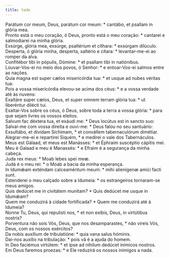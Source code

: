 ```yaml
---
title: todo
---
```

<div class="dropcap text-justify">Parátum cor meum, Deus, parátum cor meum: * cantábo, et psallam in glória mea.</div>
<div class="dropcap text-justify">Pronto está o meu coração, ó Deus, pronto está o meu coração: * cantarei e salmodiarei na minha glória.</div>
<div class="text-justify">Exsúrge, glória mea, exsúrge, psaltérium et cíthara: * exsúrgam dilúculo.</div>
<div class="text-justify">Desperta, ó glória minha, desperta, saltério e cítara: * levantar-me-ei ao romper da alva.</div>
<div class="text-justify">Confitébor tibi in pópulis, Dómine: * et psallam tibi in natiónibus.</div>
<div class="text-justify">Louvar-Vos-ei no meio dos povos, ó Senhor: * e entoar-Vos-ei salmos entre as nações.</div>
<div class="text-justify">Quia magna est super cælos misericórdia tua: * et usque ad nubes véritas tua:</div>
<div class="text-justify">Pois a vossa misericórdia elevou-se acima dos céus: * e a vossa verdade até às nuvens:</div>
<div class="text-justify">Exaltáre super cælos, Deus, et super omnem terram glória tua: * ut liberéntur dilécti tui.</div>
<div class="text-justify">Exaltai-Vos sobre os céus, ó Deus, sobre toda a terra a vossa glória: * para que sejam livres os vossos eleitos.</div>
<div class="text-justify">Salvum fac déxtera tua, et exáudi me: * Deus locútus est in sancto suo:</div>
<div class="text-justify">Salvai-me com vossa direita e ouvi-me: * Deus falou no seu santuário:</div>
<div class="text-justify">Exsultábo, et dívidam Síchimam, * et convállem tabernaculórum dimétiar.</div>
<div class="text-justify">Alegrar-me-ei e repartirei Siquém, * e medirei o vale dos Tabernáculos.</div>
<div class="text-justify">Meus est Gálaad, et meus est Manásses: * et Éphraim suscéptio cápitis mei.</div>
<div class="text-justify">Meu é Galaad e meu é Manassés: * e Efraim é a segurança da minha cabeça.</div>
<div class="text-justify">Juda rex meus: * Moab lebes spei meæ.</div>
<div class="text-justify">Judá é o meu rei: * o Moab a bacia da minha esperança.</div>
<div class="text-justify">In Idumǽam exténdam calceaméntum meum: * mihi alienígenæ amíci facti sunt.</div>
<div class="text-justify">Estenderei o meu calçado sobre a Idumeia: * os estrangeiros tornaram-se meus amigos.</div>
<div class="text-justify">Quis dedúcet me in civitátem munítam? * Quis dedúcet me usque in Idumǽam?</div>
<div class="text-justify">Quem me conduzirá à cidade fortificada? * Quem me conduzirá até à Idumeia?</div>
<div class="text-justify">Nonne Tu, Deus, qui repulísti nos, * et non exíbis, Deus, in virtútibus nostris?</div>
<div class="text-justify">Porventura não sois Vós, Deus, que nos desamparastes, * não vireis Vós, Deus, com os nossos exércitos?</div>
<div class="text-justify">Da nobis auxílium de tribulatióne: * quia vana salus hóminis.</div>
<div class="text-justify">Dai-nos auxílio na tribulação: * pois vã é a ajuda do homem.</div>
<div class="text-justify">In Deo faciémus virtútem: * et ipse ad níhilum dedúcet inimícos nostros.</div>
<div class="text-justify">Em Deus faremos proezas: * e Ele reduzirá os nossos inimigos a nada.</div>
